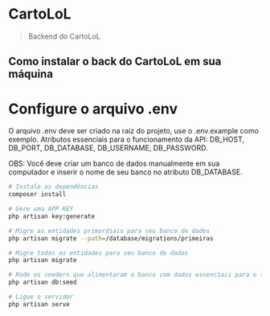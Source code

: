 # CartoLoL

> Backend do CartoLoL

## Como instalar o back do CartoLoL em sua máquina

# Configure o arquivo .env

O arquivo .env deve ser criado na raiz do projeto, use o .env.example como exemplo.
Atributos essenciais para o funcionamento da API: DB_HOST, DB_PORT, DB_DATABASE, DB_USERNAME, DB_PASSWORD.

OBS: Você deve criar um banco de dados manualmente em sua computador e inserir o nome de seu banco no atributo DB_DATABASE.

``` bash
# Instale as dependências
composer install

# Gere uma APP KEY
php artisan key:generate

# Migre as entidades primordiais para seu banco de dados
php artisan migrate --path=/database/migrations/primeiras

# Migre todas as entidades para seu banco de dados
php artisan migrate

# Rode os seeders que alimentaram o banco com dados essenciais para o funcionamento dos testes de usuário
php artisan db:seed

# Ligue o servidor
php artisan serve


